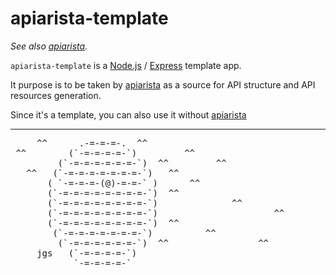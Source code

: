 apiarista-template
==================

*See also [apiarista][3].*

`apiarista-template` is a [Node.js][1] / [Express][2] template app.

It purpose is to be taken by [apiarista][3] as a source for API structure and API resources generation.

Since it's a template, you can also use it without [apiarista][3]

------------

<pre>
     ^^      .-=-=-=-.  ^^
 ^^        (`-=-=-=-=-`)         ^^
         (`-=-=-=-=-=-=-`)  ^^         ^^
   ^^   (`-=-=-=-=-=-=-=-`)   ^^                            ^^
       ( `-=-=-=-(@)-=-=-` )      ^^
       (`-=-=-=-=-=-=-=-=-`)  ^^
       (`-=-=-=-=-=-=-=-=-`)              ^^
       (`-=-=-=-=-=-=-=-=-`)                      ^^
       (`-=-=-=-=-=-=-=-=-`)  ^^
        (`-=-=-=-=-=-=-=-`)          ^^
         (`-=-=-=-=-=-=-`)  ^^                 ^^
     jgs   (`-=-=-=-=-`)
            `-=-=-=-=-`
</pre>


  [1]: http://nodejs.org/        							"Node.js"
  [2]: http://expressjs.com/  								"Express.js"
  [3]: http://github.github.com/drojas/apiarista/			"apiarista"